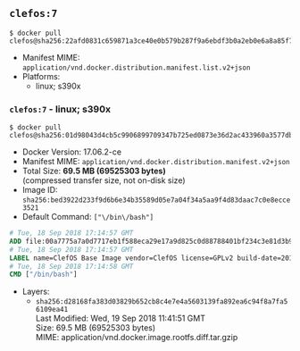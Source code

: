 ## `clefos:7`

```console
$ docker pull clefos@sha256:22afd0831c659871a3ce40e0b579b287f9a6ebdf3b0a2eb0e6a8a85f7a3e8266
```

-	Manifest MIME: `application/vnd.docker.distribution.manifest.list.v2+json`
-	Platforms:
	-	linux; s390x

### `clefos:7` - linux; s390x

```console
$ docker pull clefos@sha256:01d98043d4cb5c9906899709347b725ed0873e36d2ac433960a3577db8517331
```

-	Docker Version: 17.06.2-ce
-	Manifest MIME: `application/vnd.docker.distribution.manifest.v2+json`
-	Total Size: **69.5 MB (69525303 bytes)**  
	(compressed transfer size, not on-disk size)
-	Image ID: `sha256:bed3922d233f9d6b6e34b35589d05e7a04f34a5aa9f4d83daac7c0e8ecce3521`
-	Default Command: `["\/bin\/bash"]`

```dockerfile
# Tue, 18 Sep 2018 17:14:57 GMT
ADD file:00a7775a7a0d7717eb1f588eca29e17a9d825c0d88788401bf234c3e81d3b955 in / 
# Tue, 18 Sep 2018 17:14:57 GMT
LABEL name=ClefOS Base Image vendor=ClefOS license=GPLv2 build-date=20180905
# Tue, 18 Sep 2018 17:14:58 GMT
CMD ["/bin/bash"]
```

-	Layers:
	-	`sha256:d28168fa383d03829b652cb8c4e7e4a5603139fa892ea6c94f8a7fa56109ea41`  
		Last Modified: Wed, 19 Sep 2018 11:41:51 GMT  
		Size: 69.5 MB (69525303 bytes)  
		MIME: application/vnd.docker.image.rootfs.diff.tar.gzip
